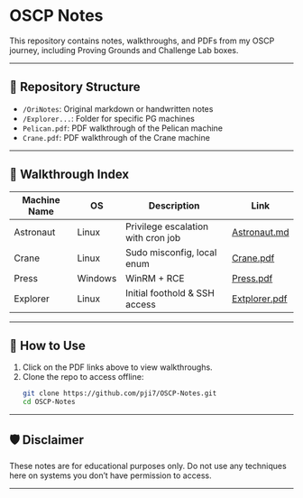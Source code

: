 # OSCP Notes

This repository contains notes, walkthroughs, and PDFs from my OSCP journey, including Proving Grounds and Challenge Lab boxes.

---

## 📁 Repository Structure

- `/OriNotes`: Original markdown or handwritten notes
- `/Explorer...`: Folder for specific PG machines
- `Pelican.pdf`: PDF walkthrough of the Pelican machine
- `Crane.pdf`: PDF walkthrough of the Crane machine

---

## 📘 Walkthrough Index

| Machine Name | OS     | Description                        | Link                                |
|--------------|--------|------------------------------------|-------------------------------------|
| Astronaut      | Linux  | Privilege escalation with cron job | [Astronaut.md](/Astronaut/Astronaut.md)          |
| Crane        | Linux  | Sudo misconfig, local enum         | [Crane.pdf](Crane.pdf)              |
| Press        | Windows| WinRM + RCE                        | [Press.pdf](Press.pdf)              |
| Explorer     | Linux  | Initial foothold & SSH access      | [Extplorer.pdf](Extplorer.pdf)      |

---

## 🚀 How to Use

1. Click on the PDF links above to view walkthroughs.
2. Clone the repo to access offline:
    ```bash
    git clone https://github.com/pji7/OSCP-Notes.git
    cd OSCP-Notes
    ```

---

## 🛡️ Disclaimer

These notes are for educational purposes only. Do not use any techniques here on systems you don’t have permission to access.

---
